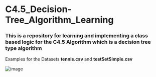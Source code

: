# C4.5_Decision-Tree_Algorithm_Learning

###  This is a repository for learning and implementing a class based logic for the C4.5 Algorithm which is a decision tree type algorithm

   Examples for the Datasets **tennis.csv** and **testSetSimple.csv**

   ![image](https://user-images.githubusercontent.com/60535124/141502442-c970fb4a-b117-4d06-9cb6-bd8a0ae6732c.png)
